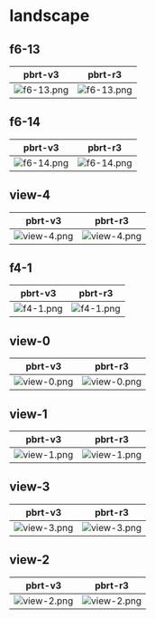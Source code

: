 # landscape
## f6-13
|pbrt-v3|pbrt-r3|
|---|---|
|![f6-13.png](../v3/landscape/f6-13.png)|![f6-13.png](../r3/landscape/f6-13.png)|
## f6-14
|pbrt-v3|pbrt-r3|
|---|---|
|![f6-14.png](../v3/landscape/f6-14.png)|![f6-14.png](../r3/landscape/f6-14.png)|
## view-4
|pbrt-v3|pbrt-r3|
|---|---|
|![view-4.png](../v3/landscape/view-4.png)|![view-4.png](../r3/landscape/view-4.png)|
## f4-1
|pbrt-v3|pbrt-r3|
|---|---|
|![f4-1.png](../v3/landscape/f4-1.png)|![f4-1.png](../r3/landscape/f4-1.png)|
## view-0
|pbrt-v3|pbrt-r3|
|---|---|
|![view-0.png](../v3/landscape/view-0.png)|![view-0.png](../r3/landscape/view-0.png)|
## view-1
|pbrt-v3|pbrt-r3|
|---|---|
|![view-1.png](../v3/landscape/view-1.png)|![view-1.png](../r3/landscape/view-1.png)|
## view-3
|pbrt-v3|pbrt-r3|
|---|---|
|![view-3.png](../v3/landscape/view-3.png)|![view-3.png](../r3/landscape/view-3.png)|
## view-2
|pbrt-v3|pbrt-r3|
|---|---|
|![view-2.png](../v3/landscape/view-2.png)|![view-2.png](../r3/landscape/view-2.png)|
